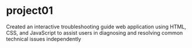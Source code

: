 # project01
Created an interactive troubleshooting guide web application using HTML, CSS, and JavaScript to assist users in diagnosing and resolving common technical issues independently
